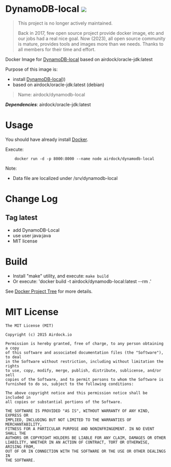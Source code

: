 # DynamoDB-local [![](https://badge.imagelayers.io/airdock/dynamodb-local:latest.svg)](https://imagelayers.io/?images=airdock/dynamodb-local:latest 'Get your own badge on imagelayers.io')

> This project is no longer actively maintained.
>
> Back in 2017, few open source project provide docker image, etc and our jobs had a real nice goal. Now (2023), all open source community is mature, provides tools and images more than we needs. Thanks to all members for their time and effort.

Docker Image for [DynamoDB-local](http://docs.aws.amazon.com/amazondynamodb/latest/developerguide/Tools.DynamoDBLocal.html) based on airdock/oracle-jdk:latest

Purpose of this image is:

- install [DynamoDB-local](http://docs.aws.amazon.com/amazondynamodb/latest/developerguide/Tools.DynamoDBLocal.html)))
- based on airdock/oracle-jdk:latest (debian)


> Name: airdock/dynamodb-local

***Dependencies***: airdock/oracle-jdk:latest


# Usage

You should have already install [Docker](https://www.docker.com/).

Execute:

		docker run -d -p 8000:8000 --name node airdock/dynamodb-local

Note:
- Data file are localized under /srv/dynamodb-local


# Change Log

## Tag latest

- add DynamoDB-Local
- use user java:java
- MIT license

# Build


- Install "make" utility, and execute: `make build`
- Or execute: 'docker build -t airdock/dynamodb-local:latest --rm .'

See [Docker Project Tree](https://github.com/airdock-io/docker-base/wiki/Docker-Project-Tree) for more details.


# MIT License

```
The MIT License (MIT)

Copyright (c) 2015 Airdock.io

Permission is hereby granted, free of charge, to any person obtaining a copy
of this software and associated documentation files (the "Software"), to deal
in the Software without restriction, including without limitation the rights
to use, copy, modify, merge, publish, distribute, sublicense, and/or sell
copies of the Software, and to permit persons to whom the Software is
furnished to do so, subject to the following conditions:

The above copyright notice and this permission notice shall be included in
all copies or substantial portions of the Software.

THE SOFTWARE IS PROVIDED "AS IS", WITHOUT WARRANTY OF ANY KIND, EXPRESS OR
IMPLIED, INCLUDING BUT NOT LIMITED TO THE WARRANTIES OF MERCHANTABILITY,
FITNESS FOR A PARTICULAR PURPOSE AND NONINFRINGEMENT. IN NO EVENT SHALL THE
AUTHORS OR COPYRIGHT HOLDERS BE LIABLE FOR ANY CLAIM, DAMAGES OR OTHER
LIABILITY, WHETHER IN AN ACTION OF CONTRACT, TORT OR OTHERWISE, ARISING FROM,
OUT OF OR IN CONNECTION WITH THE SOFTWARE OR THE USE OR OTHER DEALINGS IN
THE SOFTWARE.
```
